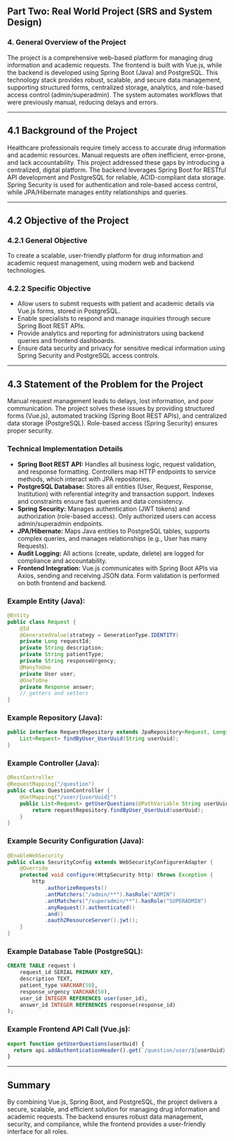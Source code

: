 
## Part Two: Real World Project (SRS and System Design)

### 4. General Overview of the Project

The project is a comprehensive web-based platform for managing drug information and academic requests. The frontend is built with Vue.js, while the backend is developed using Spring Boot (Java) and PostgreSQL. This technology stack provides robust, scalable, and secure data management, supporting structured forms, centralized storage, analytics, and role-based access control (admin/superadmin). The system automates workflows that were previously manual, reducing delays and errors.

---

## 4.1 Background of the Project

Healthcare professionals require timely access to accurate drug information and academic resources. Manual requests are often inefficient, error-prone, and lack accountability. This project addressed these gaps by introducing a centralized, digital platform. The backend leverages Spring Boot for RESTful API development and PostgreSQL for reliable, ACID-compliant data storage. Spring Security is used for authentication and role-based access control, while JPA/Hibernate manages entity relationships and queries.

---

## 4.2 Objective of the Project

### 4.2.1 General Objective
To create a scalable, user-friendly platform for drug information and academic request management, using modern web and backend technologies.

### 4.2.2 Specific Objective
- Allow users to submit requests with patient and academic details via Vue.js forms, stored in PostgreSQL.
- Enable specialists to respond and manage inquiries through secure Spring Boot REST APIs.
- Provide analytics and reporting for administrators using backend queries and frontend dashboards.
- Ensure data security and privacy for sensitive medical information using Spring Security and PostgreSQL access controls.

---

## 4.3 Statement of the Problem for the Project

Manual request management leads to delays, lost information, and poor communication. The project solves these issues by providing structured forms (Vue.js), automated tracking (Spring Boot REST APIs), and centralized data storage (PostgreSQL). Role-based access (Spring Security) ensures proper security.

### Technical Implementation Details
- **Spring Boot REST API:** Handles all business logic, request validation, and response formatting. Controllers map HTTP endpoints to service methods, which interact with JPA repositories.
- **PostgreSQL Database:** Stores all entities (User, Request, Response, Institution) with referential integrity and transaction support. Indexes and constraints ensure fast queries and data consistency.
- **Spring Security:** Manages authentication (JWT tokens) and authorization (role-based access). Only authorized users can access admin/superadmin endpoints.
- **JPA/Hibernate:** Maps Java entities to PostgreSQL tables, supports complex queries, and manages relationships (e.g., User has many Requests).
- **Audit Logging:** All actions (create, update, delete) are logged for compliance and accountability.
- **Frontend Integration:** Vue.js communicates with Spring Boot APIs via Axios, sending and receiving JSON data. Form validation is performed on both frontend and backend.

### Example Entity (Java):
```java
@Entity
public class Request {
    @Id
    @GeneratedValue(strategy = GenerationType.IDENTITY)
    private Long requestId;
    private String description;
    private String patientType;
    private String responseUrgency;
    @ManyToOne
    private User user;
    @OneToOne
    private Response answer;
    // getters and setters
}
```

### Example Repository (Java):
```java
public interface RequestRepository extends JpaRepository<Request, Long> {
    List<Request> findByUser_UserUuid(String userUuid);
}
```

### Example Controller (Java):
```java
@RestController
@RequestMapping("/question")
public class QuestionController {
    @GetMapping("/user/{userUuid}")
    public List<Request> getUserQuestions(@PathVariable String userUuid) {
        return requestRepository.findByUser_UserUuid(userUuid);
    }
}
```

### Example Security Configuration (Java):
```java
@EnableWebSecurity
public class SecurityConfig extends WebSecurityConfigurerAdapter {
    @Override
    protected void configure(HttpSecurity http) throws Exception {
        http
            .authorizeRequests()
            .antMatchers("/admin/**").hasRole("ADMIN")
            .antMatchers("/superadmin/**").hasRole("SUPERADMIN")
            .anyRequest().authenticated()
            .and()
            .oauth2ResourceServer().jwt();
    }
}
```

### Example Database Table (PostgreSQL):
```sql
CREATE TABLE request (
    request_id SERIAL PRIMARY KEY,
    description TEXT,
    patient_type VARCHAR(50),
    response_urgency VARCHAR(50),
    user_id INTEGER REFERENCES user(user_id),
    answer_id INTEGER REFERENCES response(response_id)
);
```

### Example Frontend API Call (Vue.js):
```js
export function getUserQuestions(userUuid) {
  return api.addAuthenticationHeader().get(`/question/user/${userUuid}`);
}
```

---

## Summary
By combining Vue.js, Spring Boot, and PostgreSQL, the project delivers a secure, scalable, and efficient solution for managing drug information and academic requests. The backend ensures robust data management, security, and compliance, while the frontend provides a user-friendly interface for all roles.